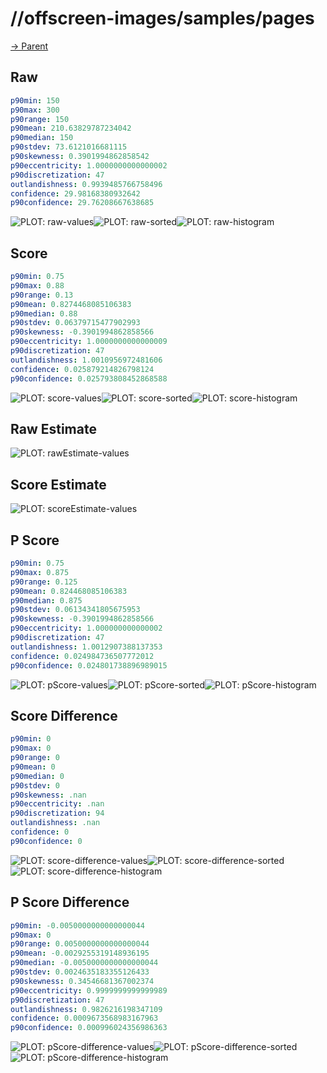 
# //offscreen-images/samples/pages

[→ Parent](../..)


## Raw


```yaml
p90min: 150
p90max: 300
p90range: 150
p90mean: 210.63829787234042
p90median: 150
p90stdev: 73.6121016681115
p90skewness: 0.3901994862858542
p90eccentricity: 1.0000000000000002
p90discretization: 47
outlandishness: 0.9939485766758496
confidence: 29.98168380932642
p90confidence: 29.76208667638685

```

![PLOT: raw-values](./raw/values.svg)![PLOT: raw-sorted](./raw/sorted.svg)![PLOT: raw-histogram](./raw/histogram.svg)
## Score


```yaml
p90min: 0.75
p90max: 0.88
p90range: 0.13
p90mean: 0.8274468085106383
p90median: 0.88
p90stdev: 0.06379715477902993
p90skewness: -0.3901994862858566
p90eccentricity: 1.0000000000000009
p90discretization: 47
outlandishness: 1.0010956972481606
confidence: 0.025879214826798124
p90confidence: 0.025793808452868588

```

![PLOT: score-values](./score/values.svg)![PLOT: score-sorted](./score/sorted.svg)![PLOT: score-histogram](./score/histogram.svg)
## Raw Estimate

![PLOT: rawEstimate-values](./rawEstimate/values.svg)
## Score Estimate

![PLOT: scoreEstimate-values](./scoreEstimate/values.svg)
## P Score


```yaml
p90min: 0.75
p90max: 0.875
p90range: 0.125
p90mean: 0.824468085106383
p90median: 0.875
p90stdev: 0.06134341805675953
p90skewness: -0.3901994862858566
p90eccentricity: 1.000000000000002
p90discretization: 47
outlandishness: 1.0012907388137353
confidence: 0.024984736507772012
p90confidence: 0.024801738896989015

```

![PLOT: pScore-values](./pScore/values.svg)![PLOT: pScore-sorted](./pScore/sorted.svg)![PLOT: pScore-histogram](./pScore/histogram.svg)
## Score Difference


```yaml
p90min: 0
p90max: 0
p90range: 0
p90mean: 0
p90median: 0
p90stdev: 0
p90skewness: .nan
p90eccentricity: .nan
p90discretization: 94
outlandishness: .nan
confidence: 0
p90confidence: 0

```

![PLOT: score-difference-values](./score-difference/values.svg)![PLOT: score-difference-sorted](./score-difference/sorted.svg)![PLOT: score-difference-histogram](./score-difference/histogram.svg)
## P Score Difference


```yaml
p90min: -0.0050000000000000044
p90max: 0
p90range: 0.0050000000000000044
p90mean: -0.0029255319148936195
p90median: -0.0050000000000000044
p90stdev: 0.0024635183355126433
p90skewness: 0.34546681367002374
p90eccentricity: 0.9999999999999989
p90discretization: 47
outlandishness: 0.9826216198347109
confidence: 0.0009673568983167963
p90confidence: 0.000996024356986363

```

![PLOT: pScore-difference-values](./pScore-difference/values.svg)![PLOT: pScore-difference-sorted](./pScore-difference/sorted.svg)![PLOT: pScore-difference-histogram](./pScore-difference/histogram.svg)